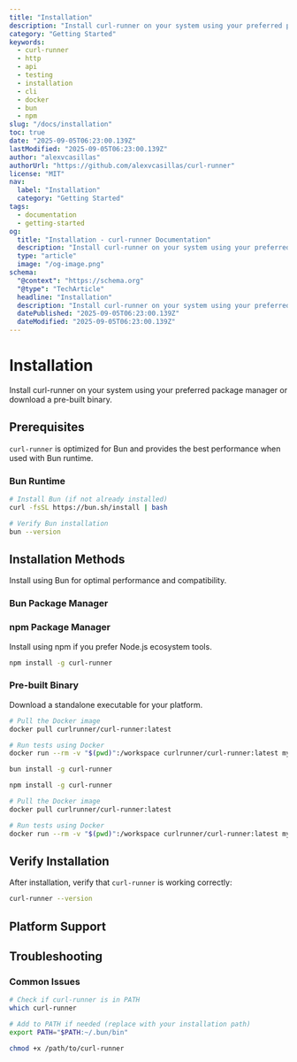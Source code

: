 ```yaml
---
title: "Installation"
description: "Install curl-runner on your system using your preferred package manager or download a pre-built binary."
category: "Getting Started"
keywords:
  - curl-runner
  - http
  - api
  - testing
  - installation
  - cli
  - docker
  - bun
  - npm
slug: "/docs/installation"
toc: true
date: "2025-09-05T06:23:00.139Z"
lastModified: "2025-09-05T06:23:00.139Z"
author: "alexvcasillas"
authorUrl: "https://github.com/alexvcasillas/curl-runner"
license: "MIT"
nav:
  label: "Installation"
  category: "Getting Started"
tags:
  - documentation
  - getting-started
og:
  title: "Installation - curl-runner Documentation"
  description: "Install curl-runner on your system using your preferred package manager or download a pre-built binary."
  type: "article"
  image: "/og-image.png"
schema:
  "@context": "https://schema.org"
  "@type": "TechArticle"
  headline: "Installation"
  description: "Install curl-runner on your system using your preferred package manager or download a pre-built binary."
  datePublished: "2025-09-05T06:23:00.139Z"
  dateModified: "2025-09-05T06:23:00.139Z"
---
```


# Installation

Install curl-runner on your system using your preferred package manager or download a pre-built binary.

## Prerequisites

`curl-runner` is optimized for Bun and provides the best performance when used with Bun runtime.

### Bun Runtime

```bash
# Install Bun (if not already installed)
curl -fsSL https://bun.sh/install | bash

# Verify Bun installation
bun --version
```

## Installation Methods

Install using Bun for optimal performance and compatibility.

### Bun Package Manager

### npm Package Manager

Install using npm if you prefer Node.js ecosystem tools.

```bash
npm install -g curl-runner
```

### Pre-built Binary

Download a standalone executable for your platform.

```bash
# Pull the Docker image
docker pull curlrunner/curl-runner:latest

# Run tests using Docker
docker run --rm -v "$(pwd)":/workspace curlrunner/curl-runner:latest my-tests.yaml
```

```bash
bun install -g curl-runner
```

```bash
npm install -g curl-runner
```

```bash
# Pull the Docker image
docker pull curlrunner/curl-runner:latest

# Run tests using Docker
docker run --rm -v "$(pwd)":/workspace curlrunner/curl-runner:latest my-tests.yaml
```

## Verify Installation

After installation, verify that `curl-runner` is working correctly:

```bash
curl-runner --version
```

## Platform Support

## Troubleshooting

### Common Issues

```bash
# Check if curl-runner is in PATH
which curl-runner

# Add to PATH if needed (replace with your installation path)
export PATH="$PATH:~/.bun/bin"
```

```bash
chmod +x /path/to/curl-runner
```
